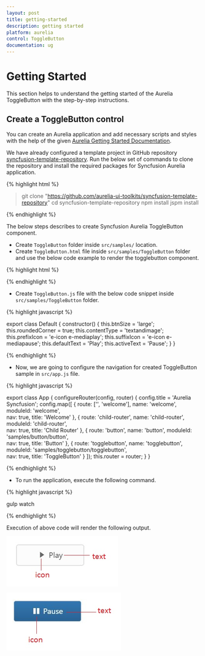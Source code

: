 ```yaml
---
layout: post
title: getting-started
description: getting started
platform: aurelia
control: ToggleButton
documentation: ug
---
```


# Getting Started

This section helps to understand the getting started of the Aurelia ToggleButton with the step-by-step instructions.

## Create a ToggleButton control

You can create an Aurelia application and add necessary scripts and styles with the help of the given [Aurelia Getting Started Documentation](https://help.syncfusion.com/aurelia/overview).

We have already configured a template project in GitHub repository [syncfusion-template-repository](https://github.com/aurelia-ui-toolkits/syncfusion-template-repository). Run the below set of commands to clone the repository and install the required packages for Syncfusion Aurelia application.

{% highlight html %}

> git clone "https://github.com/aurelia-ui-toolkits/syncfusion-template-repository"
> cd syncfusion-template-repository
> npm install
> jspm install

{% endhighlight %}

The below steps describes to create Syncfusion Aurelia ToggleButton component.

* Create `ToggleButton` folder inside `src/samples/` location.
* Create `ToggleButton.html` file inside `src/samples/ToggleButton` folder and use the below code example to render the togglebutton component.

{% highlight html %}

<template>
       <input id="toggleBtn" type="checkbox" ej-toggle-button="e-size.bind: btnSize;
                        e-show-rounded-corner.bind: roundedCorner;
                        e-content-type.bind: contentType;
                        e-default-prefix-icon.bind:prefixIcon;
                        e-active-prefix-icon.bind: suffixIcon;
                        e-default-text.bind: defaultText;
                        e-active-text.bind: activeText></input>
                        <label for="toggleBtn">Toggle</label>
</template>

{% endhighlight %}

* Create `ToggleButton.js` file with the below code snippet inside `src/samples/ToggleButton` folder.

{% highlight javascript %}

export class Default {
    constructor() {
      this.btnSize = 'large';
      this.roundedCorner = true;
      this.contentType = 'textandimage';
      this.prefixIcon = 'e-icon e-mediaplay';
      this.suffixIcon = 'e-icon e-mediapause';
      this.defaultText = 'Play';
      this.activeText = 'Pause';
    }
}

{% endhighlight %}

* Now, we are going to configure the navigation for created ToggleButton sample in `src/app.js` file.

{% highlight javascript %}

export class App {
 configureRouter(config, router) {
  config.title = 'Aurelia Syncfusion';
  config.map([
   { route: ['', 'welcome'], name: 'welcome', moduleId: 'welcome',                              
                nav: true, title: 'Welcome' },
   { route: 'child-router',  name: 'child-router', moduleId: 'child-router',                         
                nav: true, title: 'Child Router' },
   { route: 'button',        name: 'button', moduleId: 'samples/button/button',                
                nav: true, title: 'Button' },
   { route: 'togglebutton',        name: 'togglebutton', moduleId: 'samples/togglebutton/togglebutton',                
                nav: true, title: 'ToggleButton' }
 ]);
 this.router = router;
 }
}

{% endhighlight %}


* To run the application, execute the following command.

{% highlight javascript %}

gulp watch

{% endhighlight %}

Execution of above code will render the following output.

![](getting-started-images/getting-started-img1.JPG) 

![](getting-started-images/getting-started-img2.JPG) 